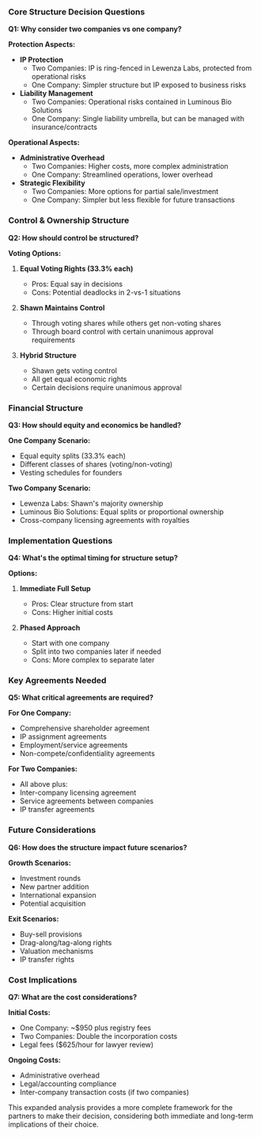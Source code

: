 
### Core Structure Decision Questions

**Q1: Why consider two companies vs one company?**

**Protection Aspects:**
- **IP Protection**
  - Two Companies: IP is ring-fenced in Lewenza Labs, protected from operational risks
  - One Company: Simpler structure but IP exposed to business risks
- **Liability Management**
  - Two Companies: Operational risks contained in Luminous Bio Solutions
  - One Company: Single liability umbrella, but can be managed with insurance/contracts

**Operational Aspects:**
- **Administrative Overhead**
  - Two Companies: Higher costs, more complex administration
  - One Company: Streamlined operations, lower overhead
- **Strategic Flexibility**
  - Two Companies: More options for partial sale/investment
  - One Company: Simpler but less flexible for future transactions

### Control & Ownership Structure

**Q2: How should control be structured?**

**Voting Options:**
1. **Equal Voting Rights (33.3% each)**
   - Pros: Equal say in decisions
   - Cons: Potential deadlocks in 2-vs-1 situations
   
2. **Shawn Maintains Control**
   - Through voting shares while others get non-voting shares
   - Through board control with certain unanimous approval requirements
   
3. **Hybrid Structure**
   - Shawn gets voting control
   - All get equal economic rights
   - Certain decisions require unanimous approval

### Financial Structure

**Q3: How should equity and economics be handled?**

**One Company Scenario:**
- Equal equity splits (33.3% each)
- Different classes of shares (voting/non-voting)
- Vesting schedules for founders

**Two Company Scenario:**
- Lewenza Labs: Shawn's majority ownership
- Luminous Bio Solutions: Equal splits or proportional ownership
- Cross-company licensing agreements with royalties

### Implementation Questions

**Q4: What's the optimal timing for structure setup?**

**Options:**
1. **Immediate Full Setup**
   - Pros: Clear structure from start
   - Cons: Higher initial costs
   
2. **Phased Approach**
   - Start with one company
   - Split into two companies later if needed
   - Cons: More complex to separate later

### Key Agreements Needed

**Q5: What critical agreements are required?**

**For One Company:**
- Comprehensive shareholder agreement
- IP assignment agreements
- Employment/service agreements
- Non-compete/confidentiality agreements

**For Two Companies:**
- All above plus:
- Inter-company licensing agreement
- Service agreements between companies
- IP transfer agreements

### Future Considerations

**Q6: How does the structure impact future scenarios?**

**Growth Scenarios:**
- Investment rounds
- New partner addition
- International expansion
- Potential acquisition

**Exit Scenarios:**
- Buy-sell provisions
- Drag-along/tag-along rights
- Valuation mechanisms
- IP transfer rights

### Cost Implications

**Q7: What are the cost considerations?**

**Initial Costs:**
- One Company: ~$950 plus registry fees
- Two Companies: Double the incorporation costs
- Legal fees ($625/hour for lawyer review)

**Ongoing Costs:**
- Administrative overhead
- Legal/accounting compliance
- Inter-company transaction costs (if two companies)

This expanded analysis provides a more complete framework for the partners to make their decision, considering both immediate and long-term implications of their choice.
